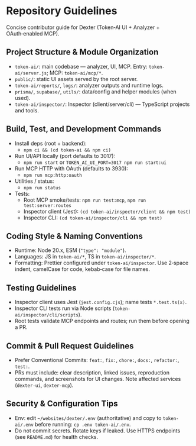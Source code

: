 # Repository Guidelines

Concise contributor guide for Dexter (Token‑AI UI + Analyzer + OAuth‑enabled MCP).

## Project Structure & Module Organization
- `token-ai/`: main codebase — analyzer, UI, MCP. Entry: `token-ai/server.js`; MCP: `token-ai/mcp/*`.
- `public/`: static UI assets served by the root server.
- `token-ai/reports/`, `logs/`: analyzer outputs and runtime logs.
- `prisma/`, `supabase/`, `utils/`: data/config and helper modules (when used).
- `token-ai/inspector/`: Inspector (client/server/cli) — TypeScript projects and tools.

## Build, Test, and Development Commands
- Install deps (root + backend):
  - `npm ci && (cd token-ai && npm ci)`
- Run UI/API locally (port defaults to 3017):
  - `npm run start` or `TOKEN_AI_UI_PORT=3017 npm run start:ui`
- Run MCP HTTP with OAuth (defaults to 3930):
  - `npm run mcp:http:oauth`
- Utilities / status:
  - `npm run status`
- Tests:
  - Root MCP smoke/tests: `npm run test:mcp`, `npm run test:server:routes`
  - Inspector client (Jest): `(cd token-ai/inspector/client && npm test)`
  - Inspector CLI: `(cd token-ai/inspector/cli && npm test)`

## Coding Style & Naming Conventions
- Runtime: Node 20.x, ESM (`"type": "module"`).
- Languages: JS in `token-ai/*`, TS in `token-ai/inspector/*`.
- Formatting: Prettier configured under `token-ai/inspector`. Use 2‑space indent, camelCase for code, kebab‑case for file names.

## Testing Guidelines
- Inspector client uses Jest (`jest.config.cjs`); name tests `*.test.ts(x)`.
- Inspector CLI tests run via Node scripts (`token-ai/inspector/cli/scripts`).
- Root tests validate MCP endpoints and routes; run them before opening a PR.

## Commit & Pull Request Guidelines
- Prefer Conventional Commits: `feat:`, `fix:`, `chore:`, `docs:`, `refactor:`, `test:`.
- PRs must include: clear description, linked issues, reproduction commands, and screenshots for UI changes. Note affected services (`dexter-ui`, `dexter-mcp`).

## Security & Configuration Tips
- Env: edit `~/websites/dexter/.env` (authoritative) and copy to `token-ai/.env` before running: `cp .env token-ai/.env`.
- Do not commit secrets. Rotate keys if leaked. Use HTTPS endpoints (see `README.md`) for health checks.


